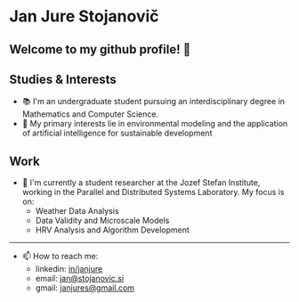 # Jan Jure Stojanovič
Welcome to my github profile! 👋
---

## Studies & Interests
- 📚 I'm an undergraduate student pursuing an interdisciplinary degree in Mathematics and Computer Science. 
- 🌱 My primary interests lie in environmental modeling and the application of artificial intelligence for sustainable development 

## Work
- 💼 I'm currently a student researcher at the Jozef Stefan Institute, working in the Parallel and Distributed Systems Laboratory. My focus is on:
  * Weather Data Analysis
  * Data Validity and Microscale Models
  * HRV Analysis and Algorithm Development

---
- 📫 How to reach me:
  * linkedin: [in/janjure](https://www.linkedin.com/in/jan-jure-stojanovi%C4%8D-139964237/)
  * email: jan@stojanovic.si
  * gmail: janjures@gmail.com
